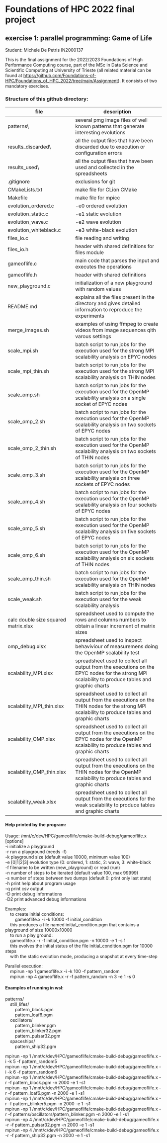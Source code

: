 # Foundations of HPC 2022 final project
## exercise 1:  parallel  programming: Game of Life

Student: Michele De Petris IN2000137

This is the final assignment for the 2022/2023 Foundations of High Performance Computing course, part of the MSc in Data Science and Scientific Computing at University of Trieste (all related material can be found at https://github.com/Foundations-of-HPC/Foundations_of_HPC_2022/tree/main/Assignment).
It consists of two mandatory exercises.

### Structure of this github directory: 
file                                    |description
----------------------------------------|--------------------------------------------------------------------------------------------------------------------------------------------------
patterns\								|several pmg image files of well known patterns that generate interesting evolutions
results_discarded\						|all the output files that have been discarded due to execution or configuration errors
results_used\							|all the output files that have been used and collected in the spreadsheets
.gitignore								|exclusions for git
CMakeLists.txt							|make file for CLion CMake
Makefile								|make file for mpicc
evolution_ordered.c						|-e0 ordered evolution
evolution_static.c						|-e1 static evolution
evolution_wave.c						|-e2 wave evolution
evolution_whiteblack.c					|-e3 white-black evolution
files_io.c								|file reading and writing
files_io.h								|header with shared definitions for files module
gameoflife.c							|main code that parses the input and executes the operations
gameoflife.h							|header with shared definitions
new_playground.c						|initialization of a new playground with random values
README.md								|explains all the files present in the directory and gives detailed information to reproduce the experiments
merge_images.sh							|examples of using ffmpeg to create videos from image sequences qith varous settings
scale_mpi.sh							|batch script to run jobs for the execution used for the strong MPI scalability analysis on EPYC nodes
scale_mpi_thin.sh						|batch script to run jobs for the execution used for the strong MPI scalability analysis on THIN nodes
scale_omp.sh							|batch script to run jobs for the execution used for the OpenMP scalability analysis on a single socket of EPYC nodes
scale_omp_2.sh							|batch script to run jobs for the execution used for the OpenMP scalability analysis on two sockets of EPYC nodes
scale_omp_2_thin.sh						|batch script to run jobs for the execution used for the OpenMP scalability analysis on two sockets of THIN nodes
scale_omp_3.sh							|batch script to run jobs for the execution used for the OpenMP scalability analysis on three sockets of EPYC nodes
scale_omp_4.sh							|batch script to run jobs for the execution used for the OpenMP scalability analysis on four sockets of EPYC nodes
scale_omp_5.sh							|batch script to run jobs for the execution used for the OpenMP scalability analysis on five sockets of EPYC nodes
scale_omp_6.sh							|batch script to run jobs for the execution used for the OpenMP scalability analysis on six sockets of THIN nodes
scale_omp_thin.sh						|batch script to run jobs for the execution used for the OpenMP scalability analysis on THIN nodes
scale_weak.sh							|batch script to run jobs for the execution used for the weak scalability analysis
calc double size squared matrix.xlsx	|spreadsheet used to compute the rows and columns numbers to obtain a linear increment of matrix sizes
omp_debug.xlsx							|spreadsheet used to inspect behaviviour of measuremens doing the OpenMP scalability test
scalability_MPI.xlsx					|spreadsheet used to collect all output from the executions on the EPYC nodes for the strong MPI scalability to produce tables and graphic charts
scalability_MPI_thin.xlsx				|spreadsheet used to collect all output from the executions on the THIN nodes for the strong MPI scalability to produce tables and graphic charts
scalability_OMP.xlsx					|spreadsheet used to collect all output from the executions on the EPYC nodes for the OpenMP scalability to produce tables and graphic charts
scalability_OMP_thin.xlsx				|spreadsheet used to collect all output from the executions on the THIN nodes for the OpenMP scalability to produce tables and graphic charts
scalability_weak.xlsx					|spreadsheet used to collect all output from the executions for the weak scalability to produce tables and graphic charts


#### Help printed by the program:
Usage: /mnt/c/dev/HPC/gameoflife/cmake-build-debug/gameoflife.x [options]  
 -i initialize a playground  
 -r run a playground (needs -f)  
 -k <num> playground size (default value 10000, minimum value 100)  
 -e [0|1|2|3] evolution type (0: ordered, 1: static, 2: wave, 3: white-black  
 -f <string> filename to be written (new_playground) or read (run)  
 -n <num> number of steps to be iterated (default value 100, max 99999)  
 -s <num> number of steps between two dumps (default 0: print only last state)  
 -h print help about program usage  
 -q print csv output  
 -D print debug informations  
 -D2 print advanced debug informations  
  
Examples:  
     to create initial conditions:  
         gameoflife.x -i -k 10000 -f initial_condition  
     this produces a file named initial_condition.pgm that contains a playground of size 10000x10000  
     to run a play ground:  
     gameoflife.x -r -f initial_condition.pgm -n 10000 -e 1 -s 1  
     this evolves the initial status of the file initial_condition.pgm for 10000 steps  
     with the static evolution mode, producing a snapshot at every time-step  
  
Parallel execution:  
     mpirun -np 1 gameoflife.x -i -k 100 -f pattern_random  
     mpirun -np 4 gameoflife.x -r -f pattern_random -n 3 -e 1 -s 0  

#### Examples of running in wsl:
patterns/  
    still_lifes/  
        pattern_block.pgm  
        pattern_loaf6.pgm  
    oscillators/  
        pattern_blinker.pgm  
        pattern_blinker32.pgm   
        pattern_pulsar32.pgm  
    spaceships/  
        pattern_ship32.pgm  

mpirun -np 1 /mnt/c/dev/HPC/gameoflife/cmake-build-debug/gameoflife.x -i -k 5 -f pattern_random5  
mpirun -np 1 /mnt/c/dev/HPC/gameoflife/cmake-build-debug/gameoflife.x -i -k 6 -f pattern_random6  
mpirun -np 1 /mnt/c/dev/HPC/gameoflife/cmake-build-debug/gameoflife.x -r -f pattern_block.pgm  -n 2000 -e 1 -s1  
mpirun -np 1 /mnt/c/dev/HPC/gameoflife/cmake-build-debug/gameoflife.x -r -f pattern_loaf6.pgm  -n 2000 -e 1 -s1  
mpirun -np 1 /mnt/c/dev/HPC/gameoflife/cmake-build-debug/gameoflife.x -r -f pattern_blinker5.pgm -n 2000 -e 1 -s1  
mpirun -np 1 /mnt/c/dev/HPC/gameoflife/cmake-build-debug/gameoflife.x -r -f patterns/oscillators/pattern_blinker.pgm -n 2000 -e 1 -s1  
mpirun -np 4 /mnt/c/dev/HPC/gameoflife/cmake-build-debug/gameoflife.x -r -f pattern_pulsar32.pgm -n 2000 -e 1 -s1  
mpirun -np 4 /mnt/c/dev/HPC/gameoflife/cmake-build-debug/gameoflife.x -r -f pattern_ship32.pgm -n 2000 -e 1 -s1  
